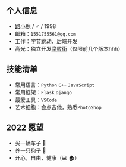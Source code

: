 ## 个人信息
* [路小鹿](https://lulaolu.com) / ♂ / 1998
* 邮箱：`1551755561@qq.com`
* 工作：字节跳动，后端开发
* 高光：独立开发[腐败街](https://fubaijie.cn)（仅限前几个版本hhh）
## 技能清单
* 常用语言：`Python` `C++` `JavaScript`
* 常用框架：`Flask` `Django`
* 最爱工具：`VSCode`
* 艺术细胞：会点吉他，熟悉`PhotoShop`
## 2022 愿望
* 买一辆车子 🚗<br>
* 养一只狗子 🐶<br>
* 开心，自由，健康（💻 🏠）
